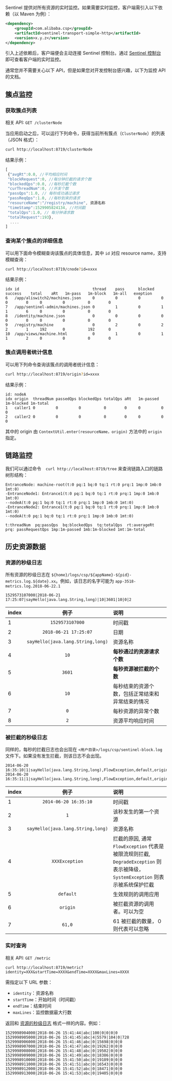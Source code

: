 Sentinel 提供对所有资源的实时监控。如果需要实时监控，客户端需引入以下依赖（以 Maven 为例）：

```xml
<dependency>
    <groupId>com.alibaba.csp</groupId>
    <artifactId>sentinel-transport-simple-http</artifactId>
    <version>x.y.z</version>
</dependency>
```

引入上述依赖后，客户端便会主动连接 Sentinel 控制台。通过 [Sentinel 控制台](https://github.com/alibaba/Sentinel/blob/master/sentinel-dashboard/README.md) 即可查看客户端的实时监控。

通常您并不需要关心以下 API，但是如果您对开发控制台感兴趣，以下为监控 API 的文档。

## 簇点监控

### 获取簇点列表

相关 API: `GET /clusterNode`

当应用启动之后，可以运行下列命令，获得当前所有簇点（`ClusterNode`）的列表（JSON 格式）：

```bash
curl http://localhost:8719/clusterNode
```

结果示例：

```javascript
[
 {"avgRt":0.0, //平均相应时间
 "blockRequest":0, //每分钟拦截的请求个数
 "blockedQps":0.0, //每秒拦截个数
 "curThreadNum":0, //并发个数
 "passQps":1.0, // 每秒成功通过请求
 "passReqQps":1.0, //每秒到来的请求
 "resourceName":"/registry/machine", 资源名称
 "timeStamp":1529905824134, //时间戳
 "totalQps":1.0, // 每分钟请求数
 "totalRequest":193}, 
  ....
]
```

### 查询某个簇点的详细信息

可以用下面命令模糊查询该簇点的具体信息，其中 `id` 对应 resource name，支持模糊查询：

```bash
curl http://localhost:8719/cnode?id=xxxx
```

结果示例：

``` 
idx id                                thread    pass      blocked   success    total    aRt   1m-pass   1m-block   1m-all   exeption   
6   /app/aliswitch2/machines.json     0         0         0         0          0        0     0         0          0        0          
7   /app/sentinel-admin/machines.json 0         1         0         1          1        6     0         0          0        0          
8   /identity/machine.json            0         0         0         0          0        0     0         0          0        0          
9   /registry/machine                 0         2         0         2          2        1     192       0          192      0          
10  /app/views/machine.html           0         1         0         1          1        2     0         0          0        0   
```        

### 簇点调用者统计信息

可以用下列命令查询该簇点的调用者统计信息：

```bash
curl http://localhost:8719/origin?id=xxxx
```

结果示例：

``` 
id: nodeA
idx origin  threadNum passedQps blockedQps totalQps aRt   1m-passed 1m-blocked 1m-total 
1   caller1 0         0         0          0        0     0         0          0        
2   caller2 0         0         0          0        0     0         0          0      
``` 

其中的 origin 由 `ContextUtil.enter(resourceName，origin)` 方法中的 `origin` 指定。

## 链路监控

我们可以通过命令　`curl http://localhost:8719/tree` 来查询链路入口的链路树形结构：

``` 
EntranceNode: machine-root(t:0 pq:1 bq:0 tq:1 rt:0 prq:1 1mp:0 1mb:0 1mt:0)
-EntranceNode1: Entrance1(t:0 pq:1 bq:0 tq:1 rt:0 prq:1 1mp:0 1mb:0 1mt:0)
--nodeA(t:0 pq:1 bq:0 tq:1 rt:0 prq:1 1mp:0 1mb:0 1mt:0)
-EntranceNode2: Entrance1(t:0 pq:1 bq:0 tq:1 rt:0 prq:1 1mp:0 1mb:0 1mt:0)
--nodeA(t:0 pq:1 bq:0 tq:1 rt:0 prq:1 1mp:0 1mb:0 1mt:0)

t:threadNum  pq:passQps  bq:blockedQps  tq:totalQps  rt:averageRt  prq: passRequestQps 1mp:1m-passed 1mb:1m-blocked 1mt:1m-total
```

## 历史资源数据

### 资源的秒级日志

所有资源的秒级日志在 `${home}/logs/csp/${appName}-${pid}-metrics.log.${date}.xx`。例如，该日志的名字可能为 `app-3518-metrics.log.2018-06-22.1`

```
1529573107000|2018-06-21 17:25:07|sayHello(java.lang.String,long)|10|3601|10|0|2
```

| index| 例子| 说明|
| :--- | :----: | :---- |
|1| `1529573107000`|时间戳|
|2| `2018-06-21 17:25:07`|日期|
|3| `sayHello(java.lang.String,long)`|资源名称|
|4| `10`|**每秒通过的资源请求个数**|
|5| `3601`|**每秒资源被拦截的个数**|
|6| `10`|每秒结束的资源个数，包括正常结束和异常结束的情况|
|7| `0`|每秒资源的异常个数|
|8| `2`|资源平均响应时间|


### 被拦截的秒级日志

同样的，每秒的拦截日志也会出现在 `<用户目录>/logs/csp/sentinel-block.log` 文件下。如果没有发生拦截，则该日志不会出现。

```
2014-06-20 16:35:10|1|sayHello(java.lang.String,long),FlowException,default,origin|61,0
2014-06-20 16:35:11|1|sayHello(java.lang.String,long),FlowException,default,origin|1,0
```

| index| 例子| 说明|
| :--- | :----: | :---- |
|1|`2014-06-20 16:35:10`|时间戳|
|2|`1`|该秒发生的第一个资源|
|3| `sayHello(java.lang.String,long)`|资源名称|
|4| `XXXException`|拦截的原因, 通常 `FlowException` 代表是被限流规则拦截, `DegradeException` 则表示被降级，`SystemException` 则表示被系统保护拦截|
|5| `default`|生效规则的调用应用|
|6| `origin`|被拦截资源的调用者。可以为空|
|7| `61,0`|61 被拦截的数量，０则代表可以忽略|

### 实时查询

相关 API: `GET /metric`

```shell
curl http://localhost:8719/metric?identity=XXX&startTime=XXXX&endTime=XXXX&maxLines=XXXX
```

需指定以下 URL 参数：

- `identity`：资源名称
- `startTime`：开始时间（时间戳）
- `endTime`：结束时间
- `maxLines`：监控数据最大行数


返回和 [资源的秒级日志](https://github.com/alibaba/Sentinel/wiki/%E5%AE%9E%E6%97%B6%E7%9B%91%E6%8E%A7#%E5%8E%86%E5%8F%B2%E8%B5%84%E6%BA%90%E6%95%B0%E6%8D%AE) 格式一样的内容。例如：

```
1529998904000|2018-06-26 15:41:44|abc|100|0|0|0|0
1529998905000|2018-06-26 15:41:45|abc|4|5579|104|0|728
1529998906000|2018-06-26 15:41:46|abc|0|15698|0|0|0
1529998907000|2018-06-26 15:41:47|abc|0|19262|0|0|0
1529998908000|2018-06-26 15:41:48|abc|0|19502|0|0|0
1529998909000|2018-06-26 15:41:49|abc|0|18386|0|0|0
1529998910000|2018-06-26 15:41:50|abc|0|19189|0|0|0
1529998911000|2018-06-26 15:41:51|abc|0|16543|0|0|0
1529998912000|2018-06-26 15:41:52|abc|0|18471|0|0|0
1529998913000|2018-06-26 15:41:53|abc|0|19405|0|0|0
```
